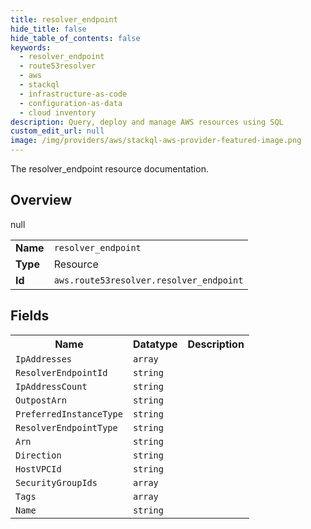 ```yaml
---
title: resolver_endpoint
hide_title: false
hide_table_of_contents: false
keywords:
  - resolver_endpoint
  - route53resolver
  - aws
  - stackql
  - infrastructure-as-code
  - configuration-as-data
  - cloud inventory
description: Query, deploy and manage AWS resources using SQL
custom_edit_url: null
image: /img/providers/aws/stackql-aws-provider-featured-image.png
---
```

The resolver_endpoint resource documentation.

## Overview
<table><tbody>
<tr><td><b>Name</b></td><td><code>resolver_endpoint</code></td></tr>
<tr><td><b>Type</b></td><td>Resource</td></tr>
null
<tr><td><b>Id</b></td><td><code>aws.route53resolver.resolver_endpoint</code></td></tr>
</tbody></table>

## Fields
<table><tbody>
<tr><th>Name</th><th>Datatype</th><th>Description</th></tr>
<tr><td><code>IpAddresses</code></td><td><code>array</code></td><td></td></tr><tr><td><code>ResolverEndpointId</code></td><td><code>string</code></td><td></td></tr><tr><td><code>IpAddressCount</code></td><td><code>string</code></td><td></td></tr><tr><td><code>OutpostArn</code></td><td><code>string</code></td><td></td></tr><tr><td><code>PreferredInstanceType</code></td><td><code>string</code></td><td></td></tr><tr><td><code>ResolverEndpointType</code></td><td><code>string</code></td><td></td></tr><tr><td><code>Arn</code></td><td><code>string</code></td><td></td></tr><tr><td><code>Direction</code></td><td><code>string</code></td><td></td></tr><tr><td><code>HostVPCId</code></td><td><code>string</code></td><td></td></tr><tr><td><code>SecurityGroupIds</code></td><td><code>array</code></td><td></td></tr><tr><td><code>Tags</code></td><td><code>array</code></td><td></td></tr><tr><td><code>Name</code></td><td><code>string</code></td><td></td></tr>
</tbody></table>